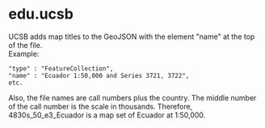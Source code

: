 # edu.ucsb
UCSB adds map titles to the GeoJSON with the element "name" at the top of the file.  
Example:
```
"type" : "FeatureCollection",
"name" : "Ecuador 1:50,000 and Series 3721, 3722",
etc.
```
Also, the file names are call numbers plus the country.  The middle number of the call number is the scale in thousands.  Therefore, 4830s_50_e3_Ecuador is a map set of Ecuador at 1:50,000.
